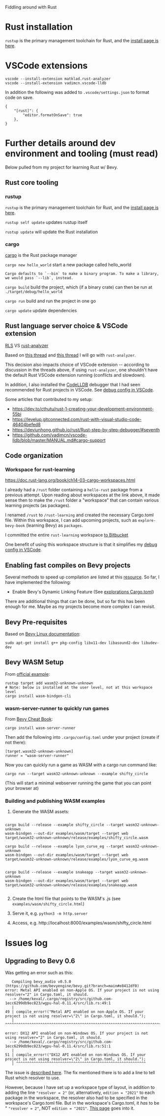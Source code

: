 Fiddling around with Rust


# Rust installation

`rustup` is the primary management toolchain for Rust, and the [install page is here](https://www.rust-lang.org/tools/install).


# VSCode extensions

```
vscode --install-extension matklad.rust-analyzer
vscode --install-extension vadimcn.vscode-lldb
``` 

In addition the following was added to `.vscode/settings.json` to format code on save.

```
{
    "[rust]": {
        "editor.formatOnSave": true
    },
}
```


# Further details around dev environment and tooling (must read)

Below pulled from my project for learning Rust w/ Bevy.


## Rust core tooling
 
### rustup

`rustup` is the primary management toolchain for Rust, and the [install page is here](https://www.rust-lang.org/tools/install).
 
 `rustup self update` updates rustup itself
 
 `rustup update` will update the Rust installation

### cargo

[cargo](https://doc.rust-lang.org/cargo/index.html) is the Rust package manager

`cargo new hello_world` start a new package called hello_world

```Cargo defaults to `--bin` to make a binary program. To make a library, we would pass `--lib`, instead.```


`cargo build` build the project, which (if a binary crate) can then be run at `./target/debug/hello_world`

`cargo run` build and run the project in one go

`cargo update` update dependencies



## Rust language server choice & VSCode extension

[RLS](https://github.com/rust-lang/rls) VS [rust-analyzer](https://rust-analyzer.github.io/) 

Based on [this thread](https://www.reddit.com/r/rust/comments/lur37d/why_is_rls_still_so_bad/) and [this thread](https://www.reddit.com/r/rust/comments/hf07lk/rls_vs_rustanalyzer_in_2020/) I will go with `rust-analyzer`.

This decision also impacts choice of VSCode extension -- according to discussion in the threads above, if using `rust-analyzer`, one shouldn't have the default Rust VSCode extension running (conflicts and slowdown).

In addition, I also installed the [CodeLLDB](https://marketplace.visualstudio.com/items?itemName=vadimcn.vscode-lldb) debugger that I had seen recommended for Rust projects in VSCode. See [debug config in VSCode](https://bitbucket.org/riverfr0zen/rust-learning/src/master/.vscode/launch.json).


Some articles that contributed to my setup:

* https://dev.to/cthutu/rust-1-creating-your-development-environment-55bi
* https://levelup.gitconnected.com/rust-with-visual-studio-code-46404befed8
* https://devjunhong.github.io/rust/Rust-step-by-step-debugger/#seventh
* https://github.com/vadimcn/vscode-lldb/blob/master/MANUAL.md#cargo-support    


## Code organization

### Workspace for rust-learning

https://doc.rust-lang.org/book/ch14-03-cargo-workspaces.html

I already had a `/rust` folder containing a `hello-rust` package from a previous attempt. Upon reading about workspaces at the link above, it made sense then to make the `/rust` folder a "workspace" that can contain various learning projects (as packages). 

I renamed `/rust` to `/rust-learning` and created the necessary Cargo.toml file. Within this workspace, I can add upcoming projects, such as `explore-bevy-book` (learning Bevy) as `packages`.

I committed the entire `rust-learning` workspace [to Bitbucket](https://bitbucket.org/riverfr0zen/rust-learning)

One benefit of using this workspace structure is that it simplifies my [debug config in VSCode](https://bitbucket.org/riverfr0zen/rust-learning/src/master/.vscode/launch.json). 


## Enabling fast compiles on Bevy projects

Several methods to speed up compilation are listed at this [resource](https://bevyengine.org/learn/book/getting-started/setup/). So far, I have implemented the following:

* Enable Bevy's Dynamic Linking Feature (See [explorations Cargo.toml](explorations/Cargo.toml))

There are additional things that can be done, but so far this has been enough for me. Maybe as my projects become more complex I can revisit.


## Bevy Pre-requisites

Based on [Bevy Linux documentation](https://github.com/bevyengine/bevy/blob/main/docs/linux_dependencies.md):

```
sudo apt-get install g++ pkg-config libx11-dev libasound2-dev libudev-dev
```


## Bevy WASM Setup

From [official example](https://github.com/bevyengine/bevy/tree/latest/examples#wasm):

```
rustup target add wasm32-unknown-unknown
# Note: below is installed at the user level, not at this workspace level
cargo install wasm-bindgen-cli
```


### wasm-server-runner to quickly run games

From [Bevy Cheat Book](https://bevy-cheatbook.github.io/platforms/wasm.html):

```
cargo install wasm-server-runner
```

Then add the following into `.cargo/config.toml` under your project (create if not there):

```
[target.wasm32-unknown-unknown]
runner = "wasm-server-runner"
```

Now you can quickly run a game as WASM with a cargo run command like:

```
cargo run --target wasm32-unknown-unknown --example shifty_circle
```

(This will start a minimal webserver running the game that you can point your browser at)


### Building and publishing WASM examples

1. Generate the WASM assets:

```

cargo build --release --example shifty_circle --target wasm32-unknown-unknown
wasm-bindgen --out-dir examples/wasm/target --target web target/wasm32-unknown-unknown/release/examples/shifty_circle.wasm

cargo build --release --example lyon_curve_eg --target wasm32-unknown-unknown
wasm-bindgen --out-dir examples/wasm/target --target web target/wasm32-unknown-unknown/release/examples/lyon_curve_eg.wasm


cargo build --release --example snakeapp --target wasm32-unknown-unknown
wasm-bindgen --out-dir examples/wasm/target --target web target/wasm32-unknown-unknown/release/examples/snakeapp.wasm


```

2. Create the html file that points to the WASM's .js (see `examples/wasm/shifty_circle.html`)

3. Serve it, e.g. `python3 -m http.server`

4. Access, e.g. http://localhost:8000/examples/wasm/shifty_circle.html


# Issues log
 
## Upgrading to Bevy 0.6

Was getting an error such as this:

```
   Compiling bevy_audio v0.5.0 (https://github.com/bevyengine/bevy.git?branch=main#e8412df0)
error: Metal API enabled on non-Apple OS. If your project is not using resolver="2" in Cargo.toml, it should.
  --> /home/keval/.cargo/registry/src/github.com-1ecc6299db9ec823/wgpu-hal-0.11.4/src/lib.rs:49:1
   |
49 | compile_error!("Metal API enabled on non-Apple OS. If your project is not using resolver=\"2\" in Cargo.toml, it should.");
   | ^^^^^^^^^^^^^^^^^^^^^^^^^^^^^^^^^^^^^^^^^^^^^^^^^^^^^^^^^^^^^^^^^^^^^^^^^^^^^^^^^^^^^^^^^^^^^^^^^^^^^^^^^^^^^^^^^^^^^^^^^^

error: DX12 API enabled on non-Windows OS. If your project is not using resolver="2" in Cargo.toml, it should.
  --> /home/keval/.cargo/registry/src/github.com-1ecc6299db9ec823/wgpu-hal-0.11.4/src/lib.rs:51:1
   |
51 | compile_error!("DX12 API enabled on non-Windows OS. If your project is not using resolver=\"2\" in Cargo.toml, it should.");
   | ^^^^^^^^^^^^^^^^^^^^^^^^^^^^^^^^^^^^^^^^^^^^^^^^^^^^^^^^^^^
```

The issue is [described here](https://github.com/bevyengine/bevy/issues/3205). The fix mentioned there is to add a line to tell Rust which resolver to use.

However, because I have set up a workspace type of layout, in addition to adding the line `"resolver = 2"` (or, alternatively, `edition = "2021"` to each package in the workspace, the resolver also had to be specified in the workspace's Cargo.toml file. But in the workspace's Cargo.toml, it *has* to be " `"resolver = 2"`, NOT `edition = "2021"`. [This page](https://issueexplorer.com/issue/rust-lang/cargo/9956) goes into it.